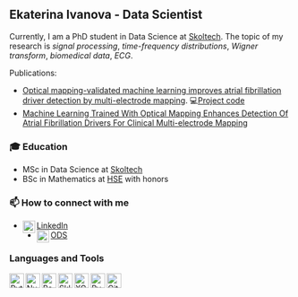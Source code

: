 ## Ekaterina Ivanova - Data Scientist
Currently, I am a PhD student in Data Science at [Skoltech](https://www.skoltech.ru/obrazovanie/programmy-aspirantury/informatika-i-vychislitelnaya-tehnika/). The topic of my research is *signal processing*, *time-frequency distributions*, *Wigner transform*, *biomedical data*, *ECG*.

Publications: 
- [Optical mapping-validated machine learning improves atrial fibrillation driver detection by multi-electrode mapping](https://doi.org/10.1161/CIRCEP.119.008249). :computer:[Project code](https://github.com/DersUzala/FFT)
- [Machine Learning Trained With Optical Mapping Enhances Detection Of Atrial Fibrillation Drivers For Clinical Multi-electrode Mapping](https://www.heartrhythmjournal.com/article/S1547-5271(19)30329-7/pdf)


### :mortar_board: Education
-  MSc in Data Science at [Skoltech](https://www.skoltech.ru/en/education/msc-programs/ds/)
-  BSc in Mathematics at [HSE](https://math.hse.ru/en/) with honors



### 📫 How to connect with me

- <img align="left" width="22px" src="https://upload.wikimedia.org/wikipedia/commons/thumb/c/c9/Linkedin.svg/1200px-Linkedin.svg.png" /> [LinkedIn](https://www.linkedin.com/in/ecatherina/)
- <img align="left" width="22px" src="https://cdn.worldvectorlogo.com/logos/slack-1.svg" />[ODS](https://opendatascience.slack.com/team/UHESHUY4Q)


### Languages and Tools

<img align="left" alt="Python" title="Python" width="26px" src="https://upload.wikimedia.org/wikipedia/commons/thumb/c/c3/Python-logo-notext.svg/1200px-Python-logo-notext.svg.png" /> 
<img align="left" alt="Numpy" title="Numpy" width="26px" src="https://cdn.worldvectorlogo.com/logos/numpy.svg" />
<img align="left" alt="Pandas" title="Pandas" width="26px" src="https://upload.wikimedia.org/wikipedia/commons/thumb/2/22/Pandas_mark.svg/800px-Pandas_mark.svg.png" />
<img align="left" alt="Sklearn" title="Sklearn" width="26px" src="https://upload.wikimedia.org/wikipedia/commons/0/05/Scikit_learn_logo_small.svg" />
<img align="left" alt="XGBoost" title="XGBoost" width="26px" src="https://upload.wikimedia.org/wikipedia/commons/6/69/XGBoost_logo.png" /> 
<img align="left" alt="PyTorch" title="PyTorch" width="26px" src="https://seeklogo.com/images/P/pytorch-logo-84F95D0AF5-seeklogo.com.png" />
<img align="left" alt="Git" title="Git" width="26px" src="https://git-scm.com/images/logos/downloads/Git-Icon-1788C.png" />
